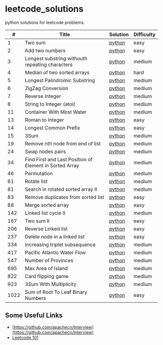 # leetcode_solutions

python solutions for leetcode problems.

| # | Title | Solution | Difficulty |
|---| ----- | -------- | ---------- |
| 1 | Two sum | [python](./solutions/0001_two_sum.md) | easy | 
| 2 | Add two numbers | [python](./solutions/0002_add_two_numbers.md) | easy |
| 3 | Longest substring withouth repeating characters | [python](./solutions/0003_longest_substring_without_repeating_characters.md) | medium |
| 4 | Median of two sorted arrays | [python](./solutions/0004_median_of_two_sorted_arrays.md) | hard |
| 5 | Longest Palindromic Substring | [python](./solutions/0005_longest_palindromic_substring.md) | medium |
| 6 | ZigZag Conversion | [python](./solutions/0006_zigzag_conversion.md) | medium |
| 7 | Reverse Integer | [python](./solutions/0007_reverse_integer.md) | medium |
| 8 | String to Integer (atoi) | [python](./solutions/0008_string_to_integer_atoi.md) | medium |
| 11 | Container With Most Water | [python](./solutions/0011_container_with_most_water.md) | medium |
| 13 | Roman to Integer | [python](./solutions/0013_roman_to_integer.md) | easy |
| 14 | Longest Common Prefix | [python](./solutions/0014_longest_common_prefix.md) | easy |
| 15 | 3Sum | [python](./solutions/0015_3sum.md) | medium |
| 19 | Remove nth node from end of list | [python](./solutions/0019_remove_nth_node_from_end_of_list.md) | medium | 
| 24 | Swap nodes pairs | [python](./solutions/0024_swap_nodes_pairs.md) | medium |
| 34 | Find First and Last Position of Element in Sorted Array | [python](./solutions/0034_find_first_and_last_position_of_element_in_sorted_array.md) | medium | 
| 46 | Permutation | [python](./solutions/0046_permutation.md) | medium | 
| 61 | Rotate list | [python](./solutions/0061_rotate_list.md) | medium |
| 81 | Search in rotated sorted array II | [python](./solutions/0081_search_in_rotated_sorted_array_II.md) | medium |
| 83 | Remove duplicates from sorted list | [python](./solutions/0083_remove_duplicates_from_sorted_list.md) | easy | 
| 88 | Merge sorted array | [python](./solutions/0088_merge_sorted_array.md) | easy | 
| 142 | Linked list cycle II | [python](./solutions/0142_linked_list_cycle_II.md) | medium | 
| 167 | Two sum II | [python](./solutions/0167_two_sum_II.md) | easy |
| 206 | Reverse Linked list | [python](./solutions/0206_reverse_linked_list.md) | easy |
| 237 | Delete node in a linked list | [python](./solutions/0237_delete_node_in_a_linked_list.md) | easy |
| 334 | Increasing triplet subsequence | [python](./solutions/0334_increasing_triplet_subsequence.md) | medium |
| 417 | Pacific Atlantic Water Flow | [python](./solutions/0417_pacific_atlantic_water_flow.md) | medium |
| 547 | Number of Provinces | [python](./solutions/0547_number_of_provinces.md) | medium |
| 695 | Max Area of Island | [python](./solutions/0695_max_area_of_island.md) | medium |
| 822 | Card flipping game | [python](./solutions/0822_card_flipping_game.md) | medium |
| 923 | 3Sum With Multiplicity | [python](./solutions/0923_3sum_with_multiplicity.md) | medium |
| 1022 | Sum of Root To Leaf Binary Numbers | [python](./solutions/1022_sum_of_root_to_leaf_binary_numbers.md) | easy |

## Some Useful Links
  * [https://github.com/apachecn/Interview](https://github.com/apachecn/Interview)
  * [Leetcode 101](./resources/LeetCode101_c++.pdf)
